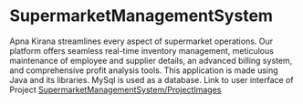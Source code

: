 # SupermarketManagementSystem
Apna Kirana streamlines every aspect of supermarket operations.
Our platform offers seamless real-time inventory management, meticulous maintenance of employee and supplier details, an advanced billing system, and comprehensive profit analysis tools.
This application is made using Java and its libraries.
MySql is used as a database.
Link to user interface of Project
[SupermarketManagementSystem/ProjectImages](https://github.com/Ompawaskar/SupermarketManagementSystem/tree/main/ProjectImages)

